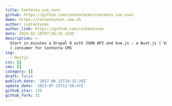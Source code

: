 ```yaml
---
title: Contenta_vue_nuxt
github: https://github.com/contentacms/contenta_vue_nuxt
demo: https://contentanuxt.now.sh
author: contentacms
author_link: https://github.com/contentacms
date: 2024-02-18T07:56:15.153Z
description: >-
  Start in minutes a Drupal 8 with JSON API and Vue.js : a Nuxt.js ( Vue.js SSR
  ) consumer for Contenta CMS
ssg:
  - Nuxtjs
css: []
cms: []
category: []
draft: false
publish_date: '2017-06-22T14:32:28Z'
update_date: '2023-07-15T11:56:47Z'
github_star: 126
github_fork: 32
---
```

